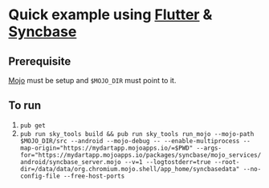 # Quick example using [Flutter](https://flutter.io) & [Syncbase](https://github.com/vanadium/mojo.syncbase)

## Prerequisite
[Mojo](https://github.com/domokit/mojo) must be setup and `$MOJO_DIR` must point to it.

## To run
1. `pub get`
2. `pub run sky_tools build && pub run sky_tools run_mojo --mojo-path $MOJO_DIR/src --android --mojo-debug -- --enable-multiprocess --map-origin="https://mydartapp.mojoapps.io/=$PWD" --args-for="https://mydartapp.mojoapps.io/packages/syncbase/mojo_services/android/syncbase_server.mojo --v=1 --logtostderr=true --root-dir=/data/data/org.chromium.mojo.shell/app_home/syncbasedata" --no-config-file --free-host-ports`

